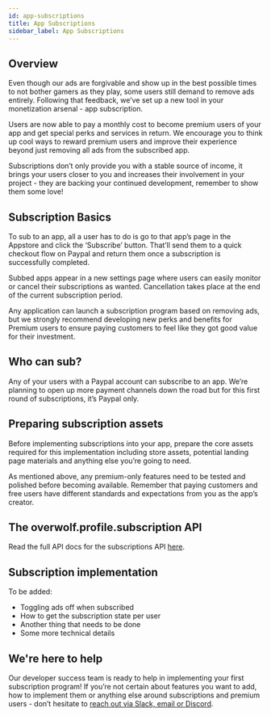```yaml
---
id: app-subscriptions
title: App Subscriptions
sidebar_label: App Subscriptions
---
```


## Overview

Even though our ads are forgivable and show up in the best possible times to not bother gamers as they play, some users still demand to remove ads entirely. Following that feedback, we’ve set up a new tool in your monetization arsenal - app subscription. 

Users are now able to pay a monthly cost to become premium users of your app and get special perks and services in return. We encourage you to think up cool ways to reward premium users and improve their experience beyond just removing all ads from the subscribed app. 

Subscriptions don’t only provide you with a stable source of income, it brings your users closer to you and increases their involvement in your project - they are backing your continued development, remember to show them some love!

## Subscription Basics

To sub to an app, all a user has to do is go to that app’s page in the Appstore and click the ‘Subscribe’ button. That’ll send them to a quick checkout flow on Paypal and return them once a subscription is successfully completed. 

Subbed apps appear in a new settings page where users can easily monitor or cancel their subscriptions as wanted. Cancellation takes place at the end of the current subscription period. 

Any application can launch a subscription program based on removing ads, but we strongly recommend developing new perks and benefits for Premium users to ensure paying customers to feel like they got good value for their investment.


## Who can sub?

Any of your users with a Paypal account can subscribe to an app. We’re planning to open up more payment channels down the road but for this first round of subscriptions, it’s Paypal only. 


## Preparing subscription assets

Before implementing subscriptions into your app, prepare the core assets required for this implementation including store assets, potential landing page materials and anything else you’re going to need. 

As mentioned above, any premium-only features need to be tested and polished before becoming available. Remember that paying customers and free users have different standards and expectations from you as the app’s creator.

## The overwolf.profile.subscription API

Read the full API docs for the subscriptions API [here](../api/overwolf-profile.subscription).


## Subscription implementation

To be added:

* Toggling ads off when subscribed
* How to get the subscription state per user
* Another thing that needs to be done
* Some more technical details

## We're here to help

Our developer success team is ready to help in implementing your first subscription program! If you’re not certain about features you want to add, how to implement them or anything else around subscriptions and premium users - don’t hesitate to [reach out via Slack, email or Discord](../support/contact-us).
